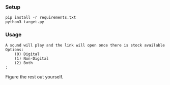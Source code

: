 ### Setup
```
pip install -r requirements.txt
python3 target.py
```

### Usage

```
A sound will play and the link will open once there is stock available
Options:
	(0) Digital
	(1) Non-Digital
	(2) Both
:
```

Figure the rest out yourself.
